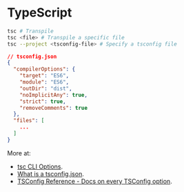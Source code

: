# TypeScript

```bash
tsc # Transpile
tsc <file> # Transpile a specific file
tsc --project <tsconfig-file> # Specify a tsconfig file
```

```json
// tsconfig.json
{
  "compilerOptions": {
    "target": "ES6",
    "module": "ES6",
    "outDir": "dist",
    "noImplicitAny": true,
    "strict": true,
    "removeComments": true
  },
  "files": [
    ...
  ]
}
```

More at:

- [tsc CLI Options](https://www.typescriptlang.org/docs/handbook/compiler-options.html).
- [What is a tsconfig.json](https://www.typescriptlang.org/docs/handbook/tsconfig-json.html).
- [TSConfig Reference - Docs on every TSConfig option](https://www.typescriptlang.org/tsconfig).
